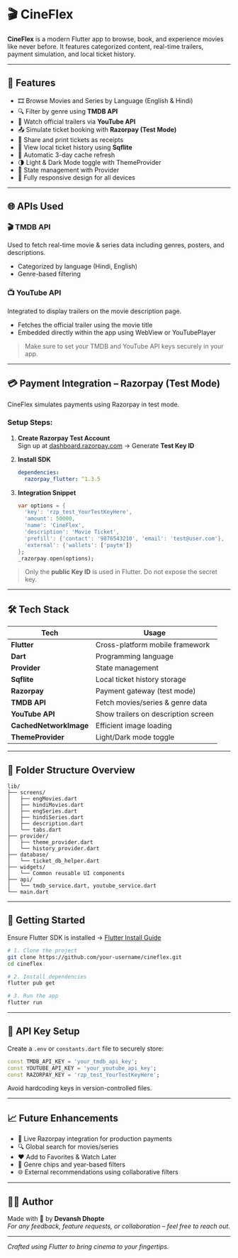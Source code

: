 # 🎬 CineFlex

**CineFlex** is a modern Flutter app to browse, book, and experience movies like never before. It features categorized content, real-time trailers, payment simulation, and local ticket history.

---

## 🚀 Features

- 🎞️ Browse Movies and Series by Language (English & Hindi)
- 🔍 Filter by genre using **TMDB API**
- 🎥 Watch official trailers via **YouTube API**
- 📤 Simulate ticket booking with **Razorpay (Test Mode)**
- 🧾 Share and print tickets as receipts
- 💾 View local ticket history using **Sqflite**
- 🔄 Automatic 3-day cache refresh
- 🌗 Light & Dark Mode toggle with ThemeProvider
- 🧠 State management with Provider
- 📱 Fully responsive design for all devices

---

## 🌐 APIs Used

### 🎬 TMDB API
Used to fetch real-time movie & series data including genres, posters, and descriptions.  
- Categorized by language (Hindi, English)
- Genre-based filtering

### 📺 YouTube API
Integrated to display trailers on the movie description page.  
- Fetches the official trailer using the movie title
- Embedded directly within the app using WebView or YouTubePlayer

> Make sure to set your TMDB and YouTube API keys securely in your app.

---

## 💳 Payment Integration – Razorpay (Test Mode)

CineFlex simulates payments using Razorpay in test mode.

### Setup Steps:

1. **Create Razorpay Test Account**  
   Sign up at [dashboard.razorpay.com](https://dashboard.razorpay.com) → Generate **Test Key ID**

2. **Install SDK**
   ```yaml
   dependencies:
     razorpay_flutter: ^1.3.5
   ```

3. **Integration Snippet**
   ```dart
   var options = {
     'key': 'rzp_test_YourTestKeyHere',
     'amount': 50000,
     'name': 'CineFlex',
     'description': 'Movie Ticket',
     'prefill': {'contact': '9876543210', 'email': 'test@user.com'},
     'external': {'wallets': ['paytm']}
   };
   _razorpay.open(options);
   ```

> Only the **public Key ID** is used in Flutter. Do not expose the secret key.

---

## 🛠 Tech Stack

| Tech              | Usage                                  |
|-------------------|-----------------------------------------|
| **Flutter**       | Cross-platform mobile framework         |
| **Dart**          | Programming language                    |
| **Provider**      | State management                        |
| **Sqflite**       | Local ticket history storage            |
| **Razorpay**      | Payment gateway (test mode)             |
| **TMDB API**      | Fetch movies/series & genre data        |
| **YouTube API**   | Show trailers on description screen     |
| **CachedNetworkImage** | Efficient image loading           |
| **ThemeProvider** | Light/Dark mode toggle                  |

---

## 📁 Folder Structure Overview

```
lib/
├── screens/
│   ├── engMovies.dart
│   ├── hindiMovies.dart
│   ├── engSeries.dart
│   ├── hindiSeries.dart
│   ├── description.dart
│   └── tabs.dart
├── provider/
│   ├── theme_provider.dart
│   └── history_provider.dart
├── database/
│   └── ticket_db_helper.dart
├── widgets/
│   └── Common reusable UI components
├── api/
│   └── tmdb_service.dart, youtube_service.dart
└── main.dart
```

---

## 🔧 Getting Started

Ensure Flutter SDK is installed → [Flutter Install Guide](https://docs.flutter.dev/get-started/install)

```bash
# 1. Clone the project
git clone https://github.com/your-username/cineflex.git
cd cineflex

# 2. Install dependencies
flutter pub get

# 3. Run the app
flutter run
```

---

## 🔐 API Key Setup

Create a `.env` or `constants.dart` file to securely store:

```dart
const TMDB_API_KEY = 'your_tmdb_api_key';
const YOUTUBE_API_KEY = 'your_youtube_api_key';
const RAZORPAY_KEY = 'rzp_test_YourTestKeyHere';
```

Avoid hardcoding keys in version-controlled files.

---

## 📈 Future Enhancements

- 🛒 Live Razorpay integration for production payments
- 🔍 Global search for movies/series
- ❤️ Add to Favorites & Watch Later
- 🧩 Genre chips and year-based filters
- 🌐 External recommendations using collaborative filters

---

## 🧑‍💻 Author

Made with 💙 by **Devansh Dhopte**  
_For any feedback, feature requests, or collaboration – feel free to reach out._

---

_Crafted using Flutter to bring cinema to your fingertips._
